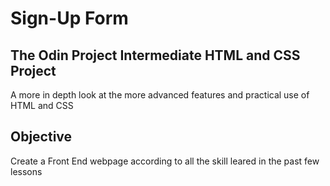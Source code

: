 # Sign-Up Form

## The Odin Project Intermediate HTML and CSS Project

A more in depth look at the more advanced features and practical use of HTML and CSS

## Objective

Create a Front End webpage according to all the skill leared in the past few lessons
